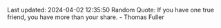 Last updated: 2024-04-02 12:35:50
Random Quote: If you have one true friend, you have more than your share. - Thomas Fuller